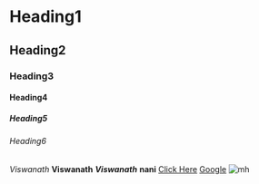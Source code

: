 # Heading1
## Heading2
### Heading3
#### Heading4
##### Heading5
###### Heading6
*Viswanath*
**Viswanath**
***Viswanath***
******nani******
<a href="ww.google.com">Click Here</a>
[Google]("www.google.com")
![mh](download.jfif)
